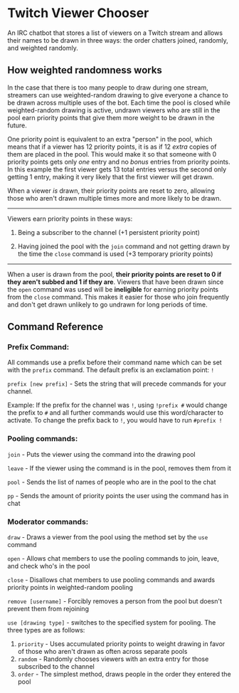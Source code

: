   
# Twitch Viewer Chooser

An IRC chatbot that stores a list of viewers on a Twitch stream and allows their names to be drawn in three ways: the order chatters joined, randomly, and weighted randomly.

## How weighted randomness works

In the case that there is too many people to draw during one stream, streamers can use weighted-random drawing to give everyone a chance to be drawn across multiple uses of the bot. Each time the pool is closed while weighted-random drawing is active, undrawn viewers who are still in the pool earn priority points that give them more weight to be drawn in the future. 

One priority point is equivalent to an extra "person" in the pool, which means that if a viewer has 12 priority points, it is as if 12 *extra* copies of them are placed in the pool. This would make it so that someone with 0 priority points gets only *one* entry and no *bonus* entries from priority points. In this example the first viewer gets 13 total entries versus the second only getting 1 entry, making it very likely that the first viewer will get drawn. 

When a viewer *is* drawn, their priority points are reset to zero, allowing those who aren't drawn multiple times more and more likely to be drawn.

---
Viewers earn priority points in these ways:

1. Being a subscriber to the channel (+1 persistent priority point)

2. Having joined the pool with the `join` command and not getting drawn by the time the `close` command is used (+3 temporary priority points)
---
When a user is drawn from the pool, **their priority points are reset to 0 if they aren't subbed and 1 if they are**. Viewers that have been drawn since the `open` command was used will be **ineligible** for earning priority points from the `close` command. This makes it easier for those who join frequently and don't get drawn unlikely to go undrawn for long periods of time.  
## Command Reference
### Prefix Command:
All commands use a prefix before their command name which can be set with the `prefix` command. The default prefix is an exclamation point: `!`

`prefix [new prefix]` - Sets the string that will precede commands for your channel. 

Example: If the prefix for the channel was `!`, using `!prefix #` would change the prefix to `#` and all further commands would use this word/character to activate. To change the prefix back to `!`, you would have to run `#prefix !`

### Pooling commands:
`join` - Puts the viewer using the command into the drawing pool

`leave` - If the viewer using the command is in the pool, removes them from it

`pool` - Sends the list of names of people who are in the pool to the chat
  
`pp` - Sends the amount of priority points the user using the command has in chat

### Moderator commands:
`draw` - Draws a viewer from the pool using the method set by the `use` command

`open` - Allows chat members to use the pooling commands to join, leave, and check who's in the pool 

`close` - Disallows chat members to use pooling commands and awards priority points in weighted-random pooling

`remove [username]` - Forcibly removes a person from the pool but doesn't prevent them from rejoining

`use [drawing type]` - switches to the specified system for pooling. The three types are as follows:
1) `priority` - Uses accumulated priority points to weight drawing in favor of those who aren't drawn as often across separate pools
2) `random` - Randomly chooses viewers with an extra entry for those subscribed to the channel
3) `order` - The simplest method, draws people in the order they entered the pool
